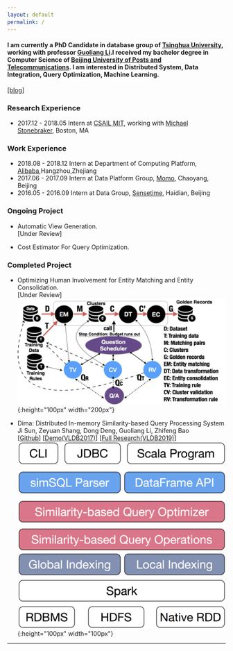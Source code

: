 ```yaml
---
layout: default
permalink: /
---
```

#### I am currently a PhD Candidate in database group of [Tsinghua University](http://www.tsinghua.edu.cn/publish/thu2018en/index.html), working with professor [Guoliang Li](http://dbgroup.cs.tsinghua.edu.cn/ligl/).I received my bachelor degree in Computer Science of [Beijing University of Posts and Telecommunications](http://www.bupt.edu.cn/). I am interested in Distributed System, Data Integration, Query Optimization, Machine Learning.
[[blog]](/blog)
### Research Experience
- 2017.12 - 2018.05 Intern at [CSAIL MIT](https://www.csail.mit.edu/), working with [Michael Stonebraker](https://en.wikipedia.org/wiki/Michael_Stonebraker), Boston, MA  

### Work Experience
- 2018.08 - 2018.12 Intern at Department of Computing Platform, [Alibaba](https://www.alibabagroup.com/en/global/home),Hangzhou,Zhejiang  
- 2017.06 - 2017.09 Intern at Data Platform Group, [Momo](https://www.immomo.com/), Chaoyang, Beijing  
- 2016.05 - 2016.09 Intern at Data Group, [Sensetime](https://www.sensetime.com/), Haidian, Beijing  

### Ongoing Project
- Automatic View Generation.  
[Under Review]

- Cost Estimator For Query Optimization.

### Completed Project
- Optimizing Human Involvement for Entity Matching and Entity Consolidation.  
[Under Review]  
![Framework](figures/emgr.jpg){:height="100px" width="200px"}

- Dima: Distributed In-memory Similarity-based Query Processing System  
Ji Sun, Zeyuan Shang, Dong Deng, Guoliang Li, Zhifeng Bao  
[[Github](https://github.com/TsinghuaDatabaseGroup/Dima.git)] [[Demo(VLDB2017)](http://www.vldb.org/pvldb/vol10/p1925-sun.pdf)] [[Full Research(VLDB2019)](http://dbgroup.cs.tsinghua.edu.cn/ligl/dima.pdf)]  
![Dima Framework](figures/dima.png){:height="100px" width="100px"}  

_____
<script type="text/javascript" id="clustrmaps" src="//cdn.clustrmaps.com/map_v2.js?d=pe1rfPbhTfzky5ISQu4qQ1Xwqj7y_bFjS5d6afAShdk&cl=ffffff&w=a"></script>
